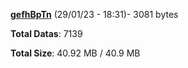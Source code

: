 [**gefhBpTn**](/data/gefhBpTn.txt) (29/01/23 - 18:31)- 3081 bytes

**Total Datas**: 7139

**Total Size**: 40.92 MB / 40.9 MB